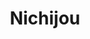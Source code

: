 ---
title: Nichijou
crosslinks:
- Pixiv
- azureScapegoat
- wildhockey
- rockets
- Animemes
- anime
- TsundereSharks
- rarepuppers
- TagPro
- Serendipity
- REEEEEEEEEE
---